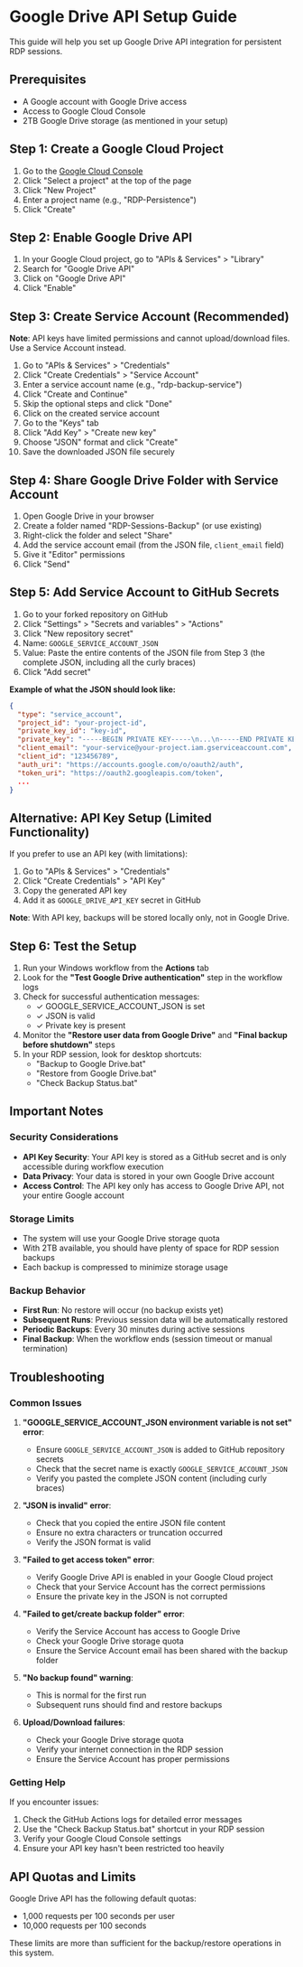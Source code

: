 # Google Drive API Setup Guide

This guide will help you set up Google Drive API integration for persistent RDP sessions.

## Prerequisites

- A Google account with Google Drive access
- Access to Google Cloud Console
- 2TB Google Drive storage (as mentioned in your setup)

## Step 1: Create a Google Cloud Project

1. Go to the [Google Cloud Console](https://console.cloud.google.com/)
2. Click "Select a project" at the top of the page
3. Click "New Project"
4. Enter a project name (e.g., "RDP-Persistence")
5. Click "Create"

## Step 2: Enable Google Drive API

1. In your Google Cloud project, go to "APIs & Services" > "Library"
2. Search for "Google Drive API"
3. Click on "Google Drive API"
4. Click "Enable"

## Step 3: Create Service Account (Recommended)

**Note**: API keys have limited permissions and cannot upload/download files. Use a Service Account instead.

1. Go to "APIs & Services" > "Credentials"
2. Click "Create Credentials" > "Service Account"
3. Enter a service account name (e.g., "rdp-backup-service")
4. Click "Create and Continue"
5. Skip the optional steps and click "Done"
6. Click on the created service account
7. Go to the "Keys" tab
8. Click "Add Key" > "Create new key"
9. Choose "JSON" format and click "Create"
10. Save the downloaded JSON file securely

## Step 4: Share Google Drive Folder with Service Account

1. Open Google Drive in your browser
2. Create a folder named "RDP-Sessions-Backup" (or use existing)
3. Right-click the folder and select "Share"
4. Add the service account email (from the JSON file, `client_email` field)
5. Give it "Editor" permissions
6. Click "Send"

## Step 5: Add Service Account to GitHub Secrets

1. Go to your forked repository on GitHub
2. Click "Settings" > "Secrets and variables" > "Actions"
3. Click "New repository secret"
4. Name: `GOOGLE_SERVICE_ACCOUNT_JSON`
5. Value: Paste the entire contents of the JSON file from Step 3 (the complete JSON, including all the curly braces)
6. Click "Add secret"

**Example of what the JSON should look like:**
```json
{
  "type": "service_account",
  "project_id": "your-project-id",
  "private_key_id": "key-id",
  "private_key": "-----BEGIN PRIVATE KEY-----\n...\n-----END PRIVATE KEY-----\n",
  "client_email": "your-service@your-project.iam.gserviceaccount.com",
  "client_id": "123456789",
  "auth_uri": "https://accounts.google.com/o/oauth2/auth",
  "token_uri": "https://oauth2.googleapis.com/token",
  ...
}
```

## Alternative: API Key Setup (Limited Functionality)

If you prefer to use an API key (with limitations):

1. Go to "APIs & Services" > "Credentials"
2. Click "Create Credentials" > "API Key"
3. Copy the generated API key
4. Add it as `GOOGLE_DRIVE_API_KEY` secret in GitHub

**Note**: With API key, backups will be stored locally only, not in Google Drive.

## Step 6: Test the Setup

1. Run your Windows workflow from the **Actions** tab
2. Look for the **"Test Google Drive authentication"** step in the workflow logs
3. Check for successful authentication messages:
   - ✓ GOOGLE_SERVICE_ACCOUNT_JSON is set
   - ✓ JSON is valid
   - ✓ Private key is present
4. Monitor the **"Restore user data from Google Drive"** and **"Final backup before shutdown"** steps
5. In your RDP session, look for desktop shortcuts:
   - "Backup to Google Drive.bat"
   - "Restore from Google Drive.bat"
   - "Check Backup Status.bat"

## Important Notes

### Security Considerations

- **API Key Security**: Your API key is stored as a GitHub secret and is only accessible during workflow execution
- **Data Privacy**: Your data is stored in your own Google Drive account
- **Access Control**: The API key only has access to Google Drive API, not your entire Google account

### Storage Limits

- The system will use your Google Drive storage quota
- With 2TB available, you should have plenty of space for RDP session backups
- Each backup is compressed to minimize storage usage

### Backup Behavior

- **First Run**: No restore will occur (no backup exists yet)
- **Subsequent Runs**: Previous session data will be automatically restored
- **Periodic Backups**: Every 30 minutes during active sessions
- **Final Backup**: When the workflow ends (session timeout or manual termination)

## Troubleshooting

### Common Issues

1. **"GOOGLE_SERVICE_ACCOUNT_JSON environment variable is not set" error**:
   - Ensure `GOOGLE_SERVICE_ACCOUNT_JSON` is added to GitHub repository secrets
   - Check that the secret name is exactly `GOOGLE_SERVICE_ACCOUNT_JSON`
   - Verify you pasted the complete JSON content (including curly braces)

2. **"JSON is invalid" error**:
   - Check that you copied the entire JSON file content
   - Ensure no extra characters or truncation occurred
   - Verify the JSON format is valid

3. **"Failed to get access token" error**:
   - Verify Google Drive API is enabled in your Google Cloud project
   - Check that your Service Account has the correct permissions
   - Ensure the private key in the JSON is not corrupted

4. **"Failed to get/create backup folder" error**:
   - Verify the Service Account has access to Google Drive
   - Check your Google Drive storage quota
   - Ensure the Service Account email has been shared with the backup folder

5. **"No backup found" warning**:
   - This is normal for the first run
   - Subsequent runs should find and restore backups

6. **Upload/Download failures**:
   - Check your Google Drive storage quota
   - Verify your internet connection in the RDP session
   - Ensure the Service Account has proper permissions

### Getting Help

If you encounter issues:

1. Check the GitHub Actions logs for detailed error messages
2. Use the "Check Backup Status.bat" shortcut in your RDP session
3. Verify your Google Cloud Console settings
4. Ensure your API key hasn't been restricted too heavily

## API Quotas and Limits

Google Drive API has the following default quotas:
- 1,000 requests per 100 seconds per user
- 10,000 requests per 100 seconds

These limits are more than sufficient for the backup/restore operations in this system.